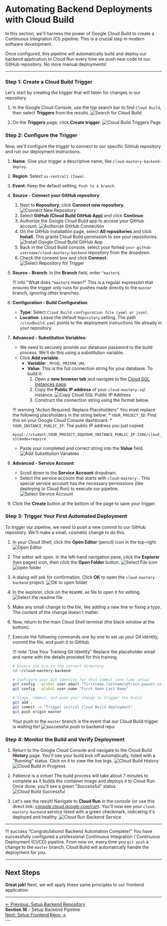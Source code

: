 # Automating Backend Deployments with Cloud Build

In this section, we'll harness the power of Google Cloud Build to create a Continuous Integration (CI) pipeline. This is a crucial step in modern software development.

Once configured, this pipeline will automatically build and deploy our backend application to Cloud Run every time we push new code to our GitHub repository. No more manual deployments!

---

### Step 1: Create a Cloud Build Trigger
Let's start by creating the trigger that will listen for changes in our repository.

1.  In the Google Cloud Console, use the top search bar to find `Cloud Build`, then select **Triggers** from the results.
    ![Search for Cloud Build](assets/images/cloud_build_search.png)

2.  On the **Triggers** page, click **Create trigger**.
    ![Cloud Build Triggers Page](assets/images/cloud_build_triggers_page.png)

### Step 2: Configure the Trigger

Now, we'll configure the trigger to connect to our specific GitHub repository and run our deployment instructions.

1.  **Name**: Give your trigger a descriptive name, like `cloud-mastery-backend-deploy`.
2.  **Region**: Select `us-central1 (Iowa)`.
3.  **Event**: Keep the default setting, `Push to a branch`.
4.  **Source - Connect your GitHub repository**:
    1.  Next to **Repository**, click **Connect new repository**.
        ![Connect New Repository](assets/images/cloud_build_connect_repo.png)
    2.  Select **GitHub (Cloud Build GitHub App)** and click **Continue**.
    3.  Authorize the Google Cloud Build app to access your GitHub account.
        ![Authorize GitHub Connection](assets/images/cloud_build_authorize_github.png)
    4.  On the GitHub installation page, select **All repositories** and click **Install**. This grants Cloud Build permission to see your repositories.
        ![Install Google Cloud Build GitHub App](assets/images/cloud_build_install_github_app.png)
    5.  Back in the Cloud Build console, select your forked `your-github-username/cloud-mastery-backend` repository from the dropdown.
    6.  Check the consent box and click **Connect**.
        ![Select Repository for Trigger](assets/images/cloud_build_select_repo.png)
5.  **Source - Branch**: In the **Branch** field, enter `^master$`.

    !!! info "What does `^master$` mean?"
        This is a regular expression that ensures the trigger *only* runs for pushes made directly to the `master` branch, ignoring other branches.

6.  **Configuration - Build Configuration**:
    *   **Type**: Select `Cloud Build configuration file (yaml or json)`.
    *   **Location**: Leave the default `Repository` setting. The path `/cloudbuild.yaml` points to the deployment instructions file already in your repository.
7.  **Advanced - Substitution Variables**:
    *   We need to securely provide our database password to the build process. We'll do this using a substitution variable.
    *   Click **Add variable**.
        *   **Variable**: `_MYSQL_PRISMA_URL`
        *   **Value**: This is the full connection string for your database. To build it:
            1.  Open a **new browser tab** and navigate to the [Cloud SQL instances page](https://console.cloud.google.com/sql/instances).
            2.  Copy the **Public IP address** of your `cloud-mastery-sql` instance.
                ![Copy Cloud SQL Public IP Address](assets/images/sql_instance_public_ip.png)
            3.  Construct the connection string using the format below.

    !!! warning "Action Required: Replace Placeholders"
        You must replace the following placeholders in the string below:
        *   `YOUR_PROJECT_ID`: Find this on your Google Cloud Console dashboard.
        *   `YOUR_INSTANCE_PUBLIC_IP`: The public IP address you just copied.

    ````
    mysql://student:YOUR_PROJECT_ID@YOUR_INSTANCE_PUBLIC_IP:3306/cloud_mastery?sslmode=require
    ````
    *   Paste your completed and correct string into the **Value** field.
        ![Add Substitution Variables](assets/images/cloud_build_substitution_variables.png)

8.  **Advanced - Service Account**:
    *   Scroll down to the **Service Account** dropdown.
    *   Select the service account that starts with `cloud-mastery-`. This special service account has the necessary permissions (like deploying to Cloud Run) to execute our pipeline.
        ![Select Service Account](assets/images/cloud_build_select_service_account.png)

9.  Click the **Create** button at the bottom of the page to save your trigger.

### Step 3: Trigger Your First Automated Deployment

To trigger our pipeline, we need to push a new commit to our GitHub repository. We'll make a small, cosmetic change to do this.

1.  In your Cloud Shell, click the **Open Editor** (pencil) icon in the top-right.
    ![Open Editor](assets/images/click-pencil-icon-open-editor.png)
2.  The editor will open. In the left-hand navigation pane, click the **Explorer** (two pages) icon, then click the **Open Folder** button.
    ![Select File icon](assets/images/select-file-after-opening-editor.png)
    ![open folder](assets/images/click-open-folder.png)
3.  A dialog will ask for confirmation. Click **OK** to open the `cloud-mastery-backend` project.
    ![OK to open folder](assets/images/select-ok-open-folder.png)
4.  In the explorer, click on the `README.md` file to open it for editing.
    ![Select the readme file](assets/images/select-readme.png)
5.  Make any small change to the file, like adding a new line or fixing a typo. The content of the change doesn't matter.
6.  Now, return to the main Cloud Shell terminal (the black window at the bottom).
7.  Execute the following commands one by one to set up your Git identity, commit the file, and push it to GitHub.

    !!! note "Use Your Training Git Identity"
        Replace the placeholder email and name with the details provided for this training.

    ```bash
    # Ensure you are in the correct directory
    cd ~/cloud-mastery-backend

    # Configure your Git identity for this commit (one-time setup)
    git config --global user.email "firstname.lastname1@train.pawait.co.ke"
    git config --global user.name "First Name Last Name"

    # Stage, commit, and push your change to trigger the build
    git add .
    git commit -m "Trigger initial Cloud Build deployment"
    git push origin master
    ```
    Your push to the `master` branch is the event that our Cloud Build trigger is waiting for!
    ![successful push to backend repo](assets/images/successful-push.png)

### Step 4: Monitor the Build and Verify Deployment

1.  Return to the Google Cloud Console and navigate to the Cloud Build **History** page. You'll see your build kick off automatically, listed with a "Running" status. Click on it to view the live logs.
    ![Cloud Build History](assets/images/cloud_build_history.png)
    ![Cloud Build in Progress](assets/images/cloud_build_in_progress.png)

2.  Patience is a virtue! The build process will take about 7 minutes to complete as it builds the container image and deploys it to Cloud Run. Once done, you'll see a green "Successful" status.
    ![Cloud Build Successful](assets/images/cloud_build_success.png)

3.  Let's see the result! Navigate to **Cloud Run** in the console (or use this direct link: [console.cloud.google.com/run](https://console.cloud.google.com/run)). You'll now see your `cloud-mastery-backend` service listed with a green checkmark, indicating it's deployed and healthy.
    ![Cloud Run Backend Service](assets/images/cloud_run_backend.png)

---

!!! success "Congratulations! Backend Automation Complete!"
    You have successfully configured a professional Continuous Integration / Continuous Deployment (CI/CD) pipeline. From now on, every time you `git push` a change to the `master` branch, Cloud Build will automatically handle the deployment for you.

---

## Next Steps

**Great job!** Next, we will apply these same principles to our frontend application.

---
<div class="page-nav">
  <div class="nav-item">
    <a href="../setup-backend-repository/" class="btn-secondary">← Previous: Setup Backend Repository</a>
  </div>
  <div class="nav-item">
    <span><strong>Section 16</strong> -  Setup Backend Pipeline </span>
  </div>
  <div class="nav-item">
    <a href="../setup-frontend-repository" class="btn-primary">Next: Setup Frontend Repo →</a>
  </div>
</div>
---

